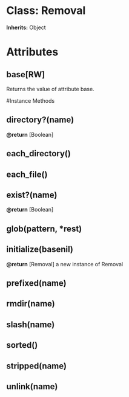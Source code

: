 # Class: Removal
**Inherits:** Object
    



# Attributes
## base[RW] [](#attribute-i-base)
Returns the value of attribute base.


#Instance Methods
## directory?(name) [](#method-i-directory?)

**@return** [Boolean] 

## each_directory() [](#method-i-each_directory)

## each_file() [](#method-i-each_file)

## exist?(name) [](#method-i-exist?)

**@return** [Boolean] 

## glob(pattern, *rest) [](#method-i-glob)

## initialize(basenil) [](#method-i-initialize)

**@return** [Removal] a new instance of Removal

## prefixed(name) [](#method-i-prefixed)

## rmdir(name) [](#method-i-rmdir)

## slash(name) [](#method-i-slash)

## sorted() [](#method-i-sorted)

## stripped(name) [](#method-i-stripped)

## unlink(name) [](#method-i-unlink)

